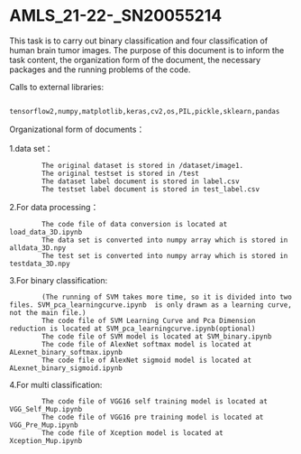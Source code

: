 # AMLS_21-22-_SN20055214
This task is to carry out binary classification and four classification of human brain tumor images. The purpose of this document is to inform the task content, the organization form of the document, the necessary packages and the running problems of the code.

Calls to external libraries:

            tensorflow2,numpy,matplotlib,keras,cv2,os,PIL,pickle,sklearn,pandas

Organizational form of documents：

1.data set：
            
            The original dataset is stored in /dataset/image1.
            The original testset is stored in /test
            The dataset label document is stored in label.csv
            The testset label document is stored in test_label.csv
            
2.For data processing：

            The code file of data conversion is located at load_data_3D.ipynb
            The data set is converted into numpy array which is stored in alldata_3D.npy
            The test set is converted into numpy array which is stored in testdata_3D.npy 
            
3.For binary classification:

            (The running of SVM takes more time, so it is divided into two files. SVM_pca_learningcurve.ipynb  is only drawn as a learning curve, not the main file.)
            The code file of SVM Learning Curve and Pca Dimension reduction is located at SVM_pca_learningcurve.ipynb(optional) 
            The code file of SVM model is located at SVM_binary.ipynb
            The code file of AlexNet softmax model is located at ALexnet_binary_softmax.ipynb
            The code file of AlexNet sigmoid model is located at ALexnet_binary_sigmoid.ipynb
            
4.For multi classification:

            The code file of VGG16 self training model is located at VGG_Self_Mup.ipynb
            The code file of VGG16 pre training model is located at VGG_Pre_Mup.ipynb
            The code file of Xception model is located at Xception_Mup.ipynb
